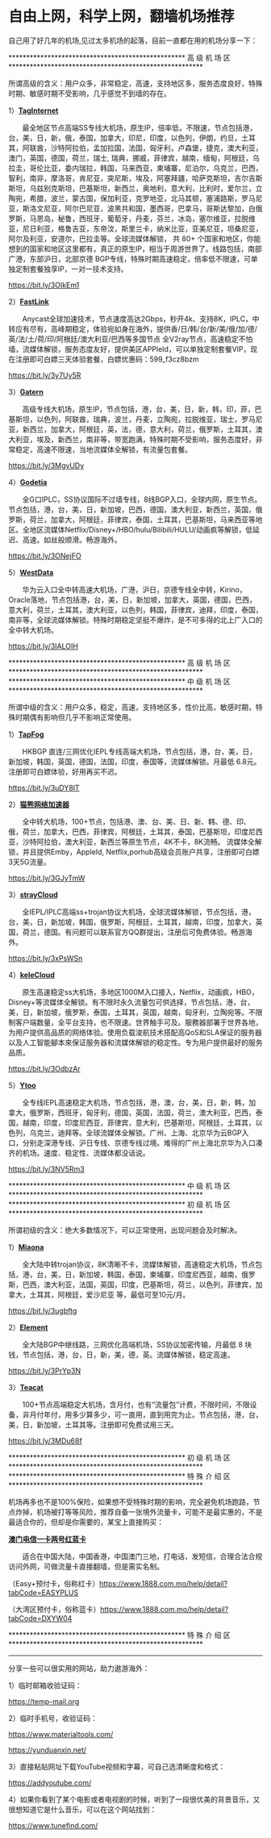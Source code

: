 # 自由上网，科学上网，翻墙机场推荐

自己用了好几年的机场,见过太多机场的起落，目前一直都在用的机场分享一下：

**************************************************  高  级  机  场  区  *******************************************************

所谓高级的含义：用户众多，非常稳定，高速，支持地区多，服务态度良好，特殊时期、敏感时期不受影响，几乎感觉不到墙的存在。

1）<b>[TagInternet](https://bit.ly/3OIkEm1)</b>
 <p>&nbsp;&nbsp;&nbsp;&nbsp;&nbsp;&nbsp;&nbsp;最全地区节点高端SS专线大机场，原生IP，倍率低，不限速，节点包括港，台，美，日，新，俄，泰国，加拿大，印尼，印度，以色列，伊朗，约旦，土耳其，阿联酋，沙特阿拉伯，孟加拉国，法国，匈牙利，卢森堡，捷克，澳大利亚，澳门，英国，德国，荷兰，瑞士, 瑞典，挪威，菲律宾，越南，缅甸，阿根廷，乌拉圭，哥伦比亚，委内瑞拉，韩国，马来西亚，柬埔寨，尼泊尔，乌克兰，巴西，智利，南非，摩洛哥，肯尼亚，突尼斯，埃及，阿塞拜疆，哈萨克斯坦，吉尔吉斯斯坦，乌兹别克斯坦，巴基斯坦，新西兰，奥地利，意大利，比利时，爱尔兰，立陶宛，希腊，波兰，蒙古国，保加利亚，克罗地亚，北马其顿，塞浦路斯，罗马尼亚，斯洛文尼亚，阿尔巴尼亚，波黑共和国，墨西哥，巴拿马，哥斯达黎加，白俄罗斯，马恩岛，秘鲁，西班牙，葡萄牙，丹麦，芬兰，冰岛，塞尔维亚，拉脱维亚，尼日利亚，格鲁吉亚，东帝汶，斯里兰卡，纳米比亚，亚美尼亚，坦桑尼亚，阿尔及利亚，安道尔，巴拉圭等。全球流媒体解锁， 共 80+ 个国家和地区，你能想到的国家和地区这里都有，真正的原生IP，相当于周游世界了。线路包括，南部广港，东部沪日，北部京德 BGP专线，特殊时期高速稳定，倍率低不限速，可单独定制套餐独享IP，一对一技术支持。</p>

https://bit.ly/3OIkEm1

2）<b>[FastLink](https://bit.ly/3y7Uy5R)</b>
<p>&nbsp;&nbsp;&nbsp;&nbsp;&nbsp;&nbsp;&nbsp;Anycast全球加速技术，节点速度高达2Gbps，秒开4k、支持8K，IPLC，中转应有尽有，高峰期稳定，体验宛如身在海外，提供香/日/韩/台/新/美/俄/加/德/英/法/土/荷/印/阿根廷/澳大利亚/巴西等多国节点 全V2ray节点，高速稳定不怕墙，流媒体解锁，服务态度友好，提供美区APPleId，可以单独定制套餐VIP，现在注册即可白嫖三天体验套餐，白嫖优惠码：599_f3cz8bzm</p>

https://bit.ly/3y7Uy5R

3）<b>[Gatern](https://bit.ly/3MgvUDy)</b>
<p>&nbsp;&nbsp;&nbsp;&nbsp;&nbsp;&nbsp;&nbsp;高级专线大机场，原生IP，节点包括，港，台，美，日，新，韩，印，菲，巴基斯坦，以色列，阿联酋，瑞典，波兰，丹麦，立陶宛，拉脱维亚，瑞士，罗马尼亚，新西兰，加拿大，阿根廷，英，法，德，意大利，荷兰，俄罗斯，土耳其，澳大利亚，埃及，新西兰，南非等，带宽跑满，特殊时期不受影响，服务态度好，非常稳定，高速不限速，当地流媒体全解锁，有流量包套餐。</p>

https://bit.ly/3MgvUDy

4）<b>[Godetia](https://bit.ly/3ONejFO)</b>
<p>&nbsp;&nbsp;&nbsp;&nbsp;&nbsp;&nbsp;&nbsp;全G口IPLC，SS协议国际不过墙专线，8线BGP入口，全球内网，原生节点。节点包括，港，台，美，日，新加坡，巴西，德国，澳大利亚，新西兰，英国，俄罗斯，荷兰，加拿大，阿根廷，菲律宾，泰国，土耳其，巴基斯坦，马来西亚等地区。全地区流媒体Netflix/Disney+/HBO/hulu/Bilibili/HULU/动画疯等解锁，低延迟、高速。如丝般顺滑。畅游海外。</p>

https://bit.ly/3ONejFO

5）<b>[WestData](https://bit.ly/3IALOIH)</b>
<p>&nbsp;&nbsp;&nbsp;&nbsp;&nbsp;&nbsp;&nbsp;华为云入口全中转高速大机场，广港，沪日，京德专线全中转，Kirino，Oracle落地，节点包括港，台，美，日，新加坡，加拿大，英国，德国，巴西，意大利，荷兰，土耳其，澳大利亚，以色列，韩国，菲律宾，迪拜，印度，泰国，南非等，全球流媒体解锁。特殊时期稳定坚挺不爆炸，是不可多得的北上广入口的全中转大机场。</p>

https://bit.ly/3IALOIH

**************************************************  高  级  机  场  区  *******************************************************
**************************************************  中  级  机  场  区  *******************************************************

所谓中级的含义：用户众多，稳定，高速，支持地区多，性价比高，敏感时期，特殊时期偶有影响但几乎不影响正常使用。

1）<b>[TapFog](https://bit.ly/3uDY8lT)</b>
<p>&nbsp;&nbsp;&nbsp;&nbsp;&nbsp;&nbsp;&nbsp;HKBGP 直连/三网优化IEPL专线高端大机场，节点包括，港，台，美，日，新加坡，韩国，英国，德国，法国，印度，泰国等，流媒体解锁。月最低 6.8元。注册即可白嫖体验，好用再买不迟。</p>

https://bit.ly/3uDY8lT

2）<b>[猫熊网络加速器](https://bit.ly/3GJyTmW)</b>
<p>&nbsp;&nbsp;&nbsp;&nbsp;&nbsp;&nbsp;&nbsp;全中转大机场，100+节点，包括港、澳、台、美、日、新、韩、德、印、俄，荷兰，加拿大，巴西，菲律宾，阿根廷，土耳其，泰国，巴基斯坦，印度尼西亚，沙特阿拉伯，澳大利亚，新西兰等原生节点，4K不卡，8K流畅。 流媒体全解锁，并且提供Emby，AppleId, Netflix,porhub高级会员账户共享，注册即可白嫖3天5G流量。</p>

https://bit.ly/3GJyTmW

3）<b>[strayCloud](https://bit.ly/3xPsWSn)</b>
<p>&nbsp;&nbsp;&nbsp;&nbsp;&nbsp;&nbsp;&nbsp;全IEPL/IPLC高端ss+trojan协议大机场，全球流媒体解锁，节点包括，港，台，美，日，新加坡，韩国，俄罗斯，阿根廷，土耳其，越南，印度，加拿大，英国，荷兰，德国。有问题可以联系官方QQ群提出，注册后可免费体验。畅游海外。</p>

https://bit.ly/3xPsWSn

4）<b>[keleCloud](https://bit.ly/3OdbzAr)</b>
<p>&nbsp;&nbsp;&nbsp;&nbsp;&nbsp;&nbsp;&nbsp;原生高速稳定ss大机场，多地区1000M入口接入，Netflix，动画疯，HBO，Disney+等流媒体全解锁。有不限时永久流量包可供选择，节点包括，港，台，美，日，新加坡，俄罗斯，泰国，土耳其，英国，越南，匈牙利，立陶宛等。不限制客户端数量，全平台支持，也不限速。世界触手可及。服務器部署于世界各地，为用户提供高品质的网络体验。使用负载浚航技术搭配高QoS和SLA保证的服务器以及人工智能腳本來保证服务器和流媒体解锁的稳定性。专为用户提供最好的服务品质。</p>

https://bit.ly/3OdbzAr

5）<b>[Ytoo](https://bit.ly/3NV5Rm3)</b>
<p>&nbsp;&nbsp;&nbsp;&nbsp;&nbsp;&nbsp;&nbsp;全专线IEPL高速稳定大机场，节点包括，港，澳，台，美，日，新，韩，加拿大，俄罗斯，西班牙，匈牙利，德国，英国，法国，荷兰，澳大利亚，巴西，泰国，越南，印度，印度尼西亚，菲律宾，意大利，巴基斯坦，阿根廷，土耳其，以色列，乌克兰，迪拜等。全球流媒体全解锁。广州、上海、北京华为云BGP入口，分别走深港专线、沪日专线、京德专线过境。难得的广州上海北京华为入口凑齐的机场。速度、稳定性、流媒体都没话说。</p>

https://bit.ly/3NV5Rm3

**************************************************  中  级  机  场  区  *******************************************************
**************************************************  初  级  机  场  区  *******************************************************

所谓初级的含义：绝大多数情况下，可以正常使用，出现问题会及时解决。

1）<b>[Miaona](https://bit.ly/3ugbftg)</b>
<p>&nbsp;&nbsp;&nbsp;&nbsp;&nbsp;&nbsp;&nbsp;全大陆中转trojan协议，8K清晰不卡，流媒体解锁，高速稳定大机场，节点包括，港，台，美，日，新加坡，韩国，泰国，柬埔寨，印度尼西亚，越南，俄罗斯，巴西，澳大利亚，法国，英国，印度，巴基斯坦，荷兰，以色列，菲律宾，加拿大，土耳其，阿根廷，爱沙尼亚 等，最低可至10元/月。</p>

https://bit.ly/3ugbftg

2）<b>[Element](https://bit.ly/3PrYp3N)</b>
<p>&nbsp;&nbsp;&nbsp;&nbsp;&nbsp;&nbsp;&nbsp;全大陆BGP中继线路，三网优化高端机场，SS协议加密传输，月最低 8 块钱，节点包括，港，台，日，新，美，德，英。流媒体解锁，稳定高速。</p>

https://bit.ly/3PrYp3N

3）<b>[Teacat](https://bit.ly/3MDu68f)</b>
<p>&nbsp;&nbsp;&nbsp;&nbsp;&nbsp;&nbsp;&nbsp;100+节点高端稳定大机场，含月付，也有“流量包”计费，不限时间，不限设备，非月付年付，用多少算多少，可一直用，直到用完为止。节点包括，港，台，美，日，新加坡，土耳其等。注册即可免费试用三天。</p>

https://bit.ly/3MDu68f

**************************************************  初  级  机  场  区  *******************************************************
**************************************************  特  殊  介  绍  区  *******************************************************

机场再多也不是100%保险，如果想不受特殊时期的影响，完全避免机场跑路，节点炸掉，机场被打等等风险，推荐自备一张境外流量卡，可能不是最实惠的，不是最适合你的，但却是你需要的，某宝上直接购买：

<b>[澳门电信一卡两号红蓝卡]()</b>
<p>&nbsp;&nbsp;&nbsp;&nbsp;&nbsp;&nbsp;&nbsp;适合在中国大陆，中国香港，中国澳门三地，打电话，发短信，合理合法合规访问外网，可做流量卡直接翻墙，但是需实名制。</p>

   （Easy+预付卡，俗称红卡）https://www.1888.com.mo/help/detail?tabCode=EASYPLUS
   
   （大湾区预付卡，俗称蓝卡）https://www.1888.com.mo/help/detail?tabCode=DXYW04


**************************************************  特  殊  介  绍  区  *******************************************************

******************************************************************************************************************************************************************************


分享一些可以很实用的网站，助力遨游海外：

1）临时邮箱收验证码：

https://temp-mail.org

2）临时手机号，收验证码：

https://www.materialtools.com/

https://yunduanxin.net/

3）直接粘贴网址下载YouTube视频和字幕，可自己选清晰度和格式：

https://addyoutube.com/

4）如果你看到了某个电影或者电视剧的时候，听到了一段很优美的背景音乐，又很想知道它是什么音乐，可以在这个网站找到：

https://www.tunefind.com/


